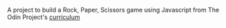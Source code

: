 A project to build a Rock, Paper, Scissors game using Javascript from The Odin Project's [curriculum](https://www.theodinproject.com/courses/web-development-101/lessons/rock-paper-scissors)